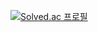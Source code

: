 [![Solved.ac
프로필](http://mazassumnida.wtf/api/v2/generate_badge?boj=monch98)](https://solved.ac/monch98)
